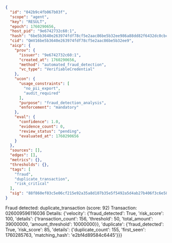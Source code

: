 ```json
{
  "id": "042b9c4fb067b03f",
  "scope": "agent",
  "key": "RESULT",
  "epoch": 1760290656,
  "host_pid": "9e6742732c60:1",
  "hash": "6be5b3640e263974fdf78cf5e2aac86be5b32ee986a88dd82f6432dc0cbc329d",
  "cid": "QmV16be5b3640e263974fdf78cf5e2aac86be5b32ee9",
  "aicp": {
    "prov": {
      "issuer": "9e6742732c60:1",
      "created_at": 1760290656,
      "method": "automated_fraud_detection",
      "vc_type": "VerifiableCredential"
    },
    "ucon": {
      "usage_constraints": [
        "no_pii_export",
        "audit_required"
      ],
      "purpose": "fraud_detection_analysis",
      "enforcement": "mandatory"
    },
    "eval": {
      "confidence": 1.0,
      "evidence_count": 0,
      "review_status": "pending",
      "evaluated_at": 1760290656
    }
  },
  "sources": [],
  "edges": [],
  "metrics": {},
  "thresholds": {},
  "tags": [
    "fraud",
    "duplicate_transaction",
    "risk_critical"
  ],
  "sig": "88f860ef03c5e06cf215e92a35a8d107b35e5f5492a5d4ab27b406f3c6e5885d"
}
```

Fraud detected: duplicate_transaction (score: 92)
Transaction: 026009596116036
Details: {'velocity': {'fraud_detected': True, 'risk_score': 100, 'details': {'transaction_count': 156, 'threshold': 50, 'total_amount': 39000000, 'amount_threshold': 10000000}}, 'duplicate': {'fraud_detected': True, 'risk_score': 85, 'details': {'duplicate_count': 155, 'first_seen': 1760285763, 'matching_hash': 'e2bf4d89584c6445'}}}
